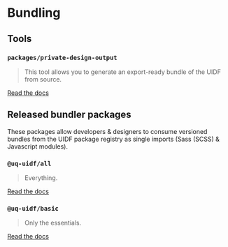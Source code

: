 # Bundling

## Tools

### `packages/private-design-output`

> This tool allows you to generate an export-ready bundle of the UIDF from source.

[Read the docs](/packages/private-design-output/README.md)

## Released bundler packages

These packages allow developers & designers to consume versioned bundles from
the UIDF package registry as single imports (Sass (SCSS) & Javascript modules).

### `@uq-uidf/all`

> Everything.

[Read the docs](/packages/all/README.md)

### `@uq-uidf/basic`

> Only the essentials.

[Read the docs](/packages/all/README.md)
